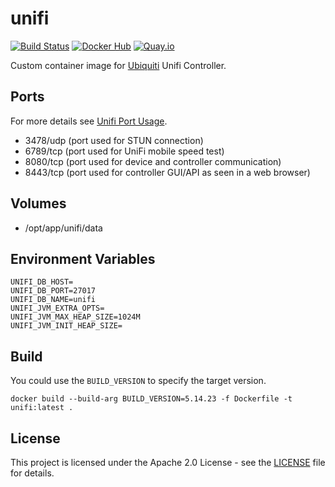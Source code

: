 # unifi

[![Build Status](https://drone.owncloud.com/api/badges/owncloud-ops/unifi/status.svg)](https://drone.owncloud.com/owncloud-ops/unifi/)
[![Docker Hub](https://img.shields.io/badge/docker-latest-blue.svg?logo=docker&logoColor=white)](https://hub.docker.com/r/owncloudops/unifi)
[![Quay.io](https://img.shields.io/badge/quay-latest-blue.svg?logo=docker&logoColor=white)](https://quay.io/repository/owncloudops/unifi)

Custom container image for [Ubiquiti](https://www.ui.com/) Unifi Controller.

## Ports

For more details see [Unifi Port Usage](https://help.ui.com/hc/en-us/articles/218506997-UniFi-Ports-Used).

- 3478/udp (port used for STUN connection)
- 6789/tcp (port used for UniFi mobile speed test)
- 8080/tcp (port used for device and controller communication)
- 8443/tcp (port used for controller GUI/API as seen in a web browser)

## Volumes

- /opt/app/unifi/data

## Environment Variables

```Shell
UNIFI_DB_HOST=
UNIFI_DB_PORT=27017
UNIFI_DB_NAME=unifi
UNIFI_JVM_EXTRA_OPTS=
UNIFI_JVM_MAX_HEAP_SIZE=1024M
UNIFI_JVM_INIT_HEAP_SIZE=
```

## Build

You could use the `BUILD_VERSION` to specify the target version.

```Shell
docker build --build-arg BUILD_VERSION=5.14.23 -f Dockerfile -t unifi:latest .
```

## License

This project is licensed under the Apache 2.0 License - see the [LICENSE](https://github.com/owncloud-ops/unifi/blob/main/LICENSE) file for details.
